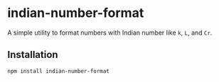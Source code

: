 # indian-number-format

A simple utility to format numbers with Indian number like `k`, `L`, and `Cr`.

## Installation

```bash
npm install indian-number-format

